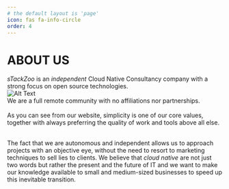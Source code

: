 ```yaml
---
# the default layout is 'page'
icon: fas fa-info-circle
order: 4
---
```



# ABOUT US

*sTackZoo* is an *independent* Cloud Native Consultancy company with a strong focus on open source technologies.
<br/>
![Alt Text](https://media.giphy.com/media/WTO8QA0mX2Cfw5vhkp/giphy.gif)
<br/>
We are a full remote community with no affiliations nor partnerships.
<br/>
<br/>
As you can see from our website, simplicity is one of our core values, together with always preferring the quality of work and tools above all else.
<br/>
<br/>

The fact that we are autonomous and independent allows us to approach projects with an objective eye,
without the need to resort to marketing techniques to sell lies to clients.
We believe that *cloud native* are not just two words but rather the present and the future of IT
and we want to make our knowledge available to small and medium-sized businesses to speed up this inevitable transition.

